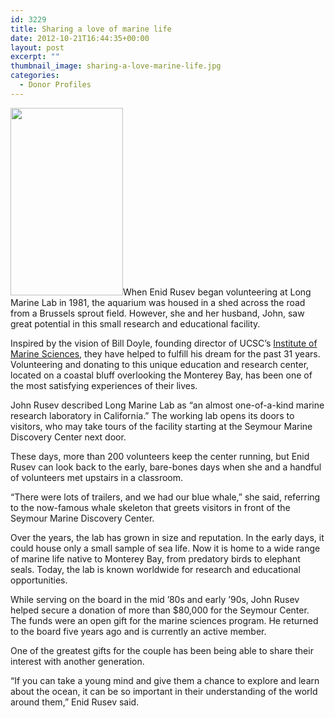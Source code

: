 ```yaml
---
id: 3229
title: Sharing a love of marine life
date: 2012-10-21T16:44:35+00:00
layout: post
excerpt: ""
thumbnail_image: sharing-a-love-marine-life.jpg
categories:
  - Donor Profiles
---
```

<img class="alignright size-medium wp-image-3230" src="http://live-ucsc-giving.pantheonsite.io/wp-content/uploads/2017/09/sharing-a-love-marine-life-180x300.jpg" alt="" width="180" height="300" srcset="https://ucsc-giving.lndo.site/wp-content/uploads/2017/09/sharing-a-love-marine-life-180x300.jpg 180w, https://ucsc-giving.lndo.site/wp-content/uploads/2017/09/sharing-a-love-marine-life.jpg 297w" sizes="(max-width: 180px) 100vw, 180px" />When Enid Rusev began volunteering at Long Marine Lab in 1981, the aquarium was housed in a shed across the road from a Brussels sprout field. However, she and her husband, John, saw great potential in this small research and educational facility.

Inspired by the vision of Bill Doyle, founding director of UCSC&#8217;s [Institute of Marine Sciences](https://seymourcenter.ucsc.edu/marine-science/institute-of-marine-sciences-long-marine-lab-ucsc/), they have helped to fulfill his dream for the past 31 years. Volunteering and donating to this unique education and research center, located on a coastal bluff overlooking the Monterey Bay, has been one of the most satisfying experiences of their lives.

John Rusev described Long Marine Lab as &#8220;an almost one-of-a-kind marine research laboratory in California.&#8221; The working lab opens its doors to visitors, who may take tours of the facility starting at the Seymour Marine Discovery Center next door.

These days, more than 200 volunteers keep the center running, but Enid Rusev can look back to the early, bare-bones days when she and a handful of volunteers met upstairs in a classroom.

&#8220;There were lots of trailers, and we had our blue whale,&#8221; she said, referring to the now-famous whale skeleton that greets visitors in front of the Seymour Marine Discovery Center.

Over the years, the lab has grown in size and reputation. In the early days, it could house only a small sample of sea life. Now it is home to a wide range of marine life native to Monterey Bay, from predatory birds to elephant seals. Today, the lab is known worldwide for research and educational opportunities.

While serving on the board in the mid &#8217;80s and early &#8217;90s, John Rusev helped secure a donation of more than $80,000 for the Seymour Center. The funds were an open gift for the marine sciences program. He returned to the board five years ago and is currently an active member.

One of the greatest gifts for the couple has been being able to share their interest with another generation.

&#8220;If you can take a young mind and give them a chance to explore and learn about the ocean, it can be so important in their understanding of the world around them,&#8221; Enid Rusev said.
